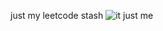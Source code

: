 just my leetcode stash
![it just me](https://i.pinimg.com/originals/f7/a2/6d/f7a26db2a36d556cb2fa81d5685d07a5.jpg)
